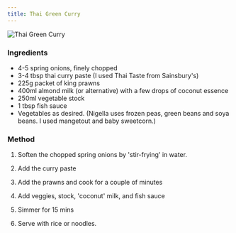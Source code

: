 ```yaml
---
title: Thai Green Curry
---
```


![Thai Green Curry](https://images.immediate.co.uk/production/volatile/sites/30/2020/08/thai-green-prawn-curry-503844c.jpg?quality=90&webp=true&resize=440,400)

### Ingredients

* 4-5 spring onions, finely chopped
* 3-4 tbsp thai curry paste (I used Thai Taste from Sainsbury's)
* 225g packet of king prawns
* 400ml almond milk (or alternative) with a few drops of coconut essence
* 250ml vegetable stock
* 1 tbsp fish sauce
* Vegetables as desired. (Nigella uses frozen peas, green beans and soya beans. I used mangetout and baby sweetcorn.)

### Method

1. Soften the chopped spring onions by 'stir-frying' in water.

2. Add the curry paste

3. Add the prawns and cook for a couple of minutes

4. Add veggies, stock, 'coconut' milk, and fish sauce

5. Simmer for 15 mins

6. Serve with rice or noodles.

